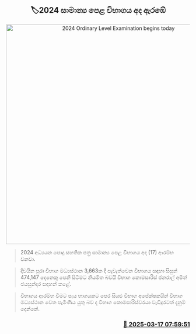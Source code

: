 <p align='center'><b><h2 align='center' title='2024 Ordinary Level Examination begins today'>🏷2024 සාමාන්‍ය පෙළ විභාගය අද ඇරඹේ</h2></b></p>
<p align='center'><img src='https://helakuru.sgp1.cdn.digitaloceanspaces.com/esana/images/lib/al-exam-students[1].jpg' width='600' alt='2024 Ordinary Level Examination begins today'></p>

> 2024 අධ්‍යයන පොදු සහතික පත්‍ර සාමාන්‍ය පෙළ විභාගය අද (17) ආරම්භ වනවා.

> දිවයින පුරා විභාග මධ්‍යස්ථාන 3,663ක දී පැවැත්වෙන විභාගය සඳහා සිසුන් 474,147 දෙනෙකු පෙනී සිටීමට නියමිත බවයි විභාග කොමසාරිස් ජනරාල් අමිත් ජයසුන්දර සඳහන් කළේ.

> විභාගය ආරම්භ වීමට පැය භාගයකට පෙර සියළු විභාග අපේක්ෂකයින් විභාග මධ්‍යස්ථාන වෙත පැමිණිය යුතු බව ද විභාග කොමසාරිස්වරයා වැඩිදුරටත් දැනුම් දෙන්නේ.



<h3 align='right'><a href='https://www.helakuru.lk/esana/p/108359/'>📅 2025-03-17 07:59:51</a></h3>
